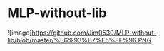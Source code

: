 # MLP-without-lib
![image]https://github.com/Jim0530/MLP-without-lib/blob/master/%E6%93%B7%E5%8F%96.PNG
